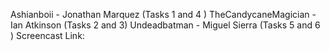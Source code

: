 Ashianboii - Jonathan Marquez (Tasks 1 and 4 ) TheCandycaneMagician - Ian Atkinson (Tasks 2 and 3) Undeadbatman - Miguel Sierra (Tasks 5 and 6 ) Screencast Link:
